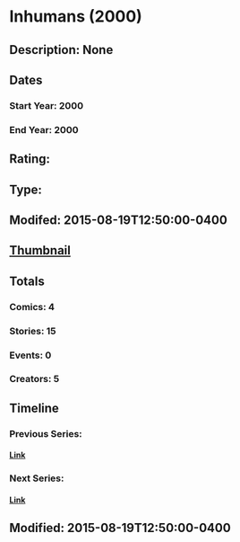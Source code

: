 # Inhumans (2000)
## Description: None
## Dates
### Start Year: 2000
### End Year: 2000
## Rating: 
## Type: 
## Modifed: 2015-08-19T12:50:00-0400
## [Thumbnail](http://i.annihil.us/u/prod/marvel/i/mg/9/10/55d4b3ac284d3.jpg)
## Totals
### Comics: 4
### Stories: 15
### Events: 0
### Creators: 5
## Timeline
### Previous Series: 
#### [Link]()
### Next Series: 
#### [Link]()
## Modified: 2015-08-19T12:50:00-0400